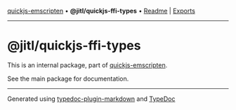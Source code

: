 [quickjs-emscripten](../../packages.md) • **@jitl/quickjs-ffi-types** • [Readme](index.md) \| [Exports](exports.md)

***

# @jitl/quickjs-ffi-types

This is an internal package, part of [quickjs-emscripten](https://github.com/justjake/quickjs-emscripten).

See the main package for documentation.

***

Generated using [typedoc-plugin-markdown](https://www.npmjs.com/package/typedoc-plugin-markdown) and [TypeDoc](https://typedoc.org/)
